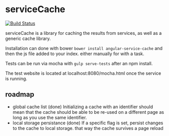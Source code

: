# serviceCache

[![Build Status](https://travis-ci.org/dotsonjb14/angular-service-cache.svg?branch=master)](https://travis-ci.org/dotsonjb14/angular-service-cache)

serviceCache is a library for caching the results from services, as well as a generic cache library.

Installation can done with bower `bower install angular-service-cache` and then the js file added to your index.
either manually for with a task.

Tests can be run via mocha with `gulp serve-tests` after an npm install.

The test website is located at localhost:8080/mocha.html once the service is running.

## roadmap

* global cache list (done)
  Initializing a cache with an identifier should mean that the cache should be able to be re-used
  on a different page as long as you use the same identifier.
* local storage persistance (done)
  If a specific flag is set, persist changes to the cache to local storage. that way the cache survives a page reload